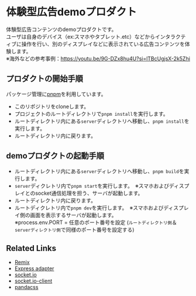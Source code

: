 # 体験型広告demoプロダクト

体験型広告コンテンツのdemoプロダクトです。
<br>
ユーザは自身のデバイス（ex:スマホやタブレット.etc）などからインタラクティブに操作を行い、別のディスプレイなどに表示されている広告コンテンツを体験します。
<br>
※海外などの参考事例：https://youtu.be/9G-DZx8hu4U?si=lTBcUgjsX-2k5Zhi

## プロダクトの開始手順

パッケージ管理に[pnpm](https://pnpm.io/ja/installation)を利用しています。

- このリポジトリをcloneします。
- プロジェクトのルートディレクトリで`pnpm install`を実行します。
- ルートディレクトリ内にある`server`ディレクトリへ移動し、`pnpm install`を実行します。
- ルートディレクトリ内に戻ります。

## demoプロダクトの起動手順

- ルートディレクトリ内にある`server`ディレクトリへ移動し、`pnpm build`を実行します。
- `server`ディクレトリ内で`pnpm start`を実行します。　※スマホおよびディスプレイとのsocket通信処理を担う、サーバが起動します。
- ルートディレクトリ内に戻ります。
- ルートディクレトリ内で`pnpm dev`を実行します。　※スマホおよびディスプレイ側の画面を表示するサーバが起動します。
  <br>
  ※process.env.PORT = 任意のポート番号を設定 (`ルートディレクトリ側`＆`serverディレクトリ側`で同様のポート番号を設定する)

## Related Links

- [Remix](https://remix.run/docs/en/main)
- [Express adapter](https://remix.run/other-api/adapter#createrequesthandler)
- [socket.io](https://socket.io/)
- [socket.io-client](https://www.npmjs.com/package/socket.io-client)
- [pandacss](https://panda-css.com/docs/installation/remix)
